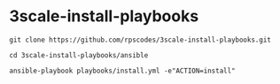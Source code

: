 # 3scale-install-playbooks

```
git clone https://github.com/rpscodes/3scale-install-playbooks.git
```

```
cd 3scale-install-playbooks/ansible
```

```
ansible-playbook playbooks/install.yml -e"ACTION=install"
```

